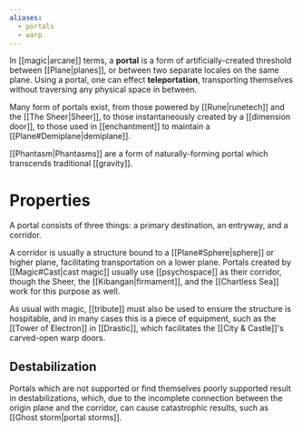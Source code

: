 ```yaml
---
aliases:
  - portals
  - warp
---
```


In [[magic|arcane]] terms, a **portal** is a form of artificially-created threshold between [[Plane|planes]], or between two separate locales on the same plane.  Using a portal, one can effect **teleportation**, transporting themselves without traversing any physical space in between. 

Many form of portals exist, from those powered by [[Rune|runetech]] and the [[The Sheer|Sheer]], to those instantaneously created by a [[dimension door]], to those used in [[enchantment]] to maintain a [[Plane#Demiplane|demiplane]]. 

[[Phantasm|Phantasms]] are a form of naturally-forming portal which transcends traditional [[gravity]].

# Properties
A portal consists of three things: a primary destination, an entryway, and a corridor. 

A corridor is usually a structure bound to a [[Plane#Sphere|sphere]] or higher plane, facilitating transportation on a lower plane. Portals created by [[Magic#Cast|cast magic]] usually use [[psychospace]] as their corridor, though the Sheer, the [[Kibangan|firmament]], and the [[Chartless Sea]] work for this purpose as well. 

As usual with magic, [[tribute]] must also be used to ensure the structure is hospitable, and in many cases this is a piece of equipment, such as the [[Tower of Electron]] in [[Drastic]], which facilitates the [[City & Castle]]'s carved-open warp doors.

## Destabilization
Portals which are not supported or find themselves poorly supported result in destabilizations, which, due to the incomplete connection between the origin plane and the corridor, can cause catastrophic results, such as [[Ghost storm|portal storms]].